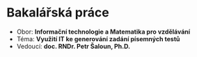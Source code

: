 # Bakalářská práce
- Obor: **Informační technologie a Matematika pro vzdělávání**
- Téma: **Využití IT ke generování zadání písemných testů**
- Vedoucí: **doc. RNDr. Petr Šaloun, Ph.D.**
